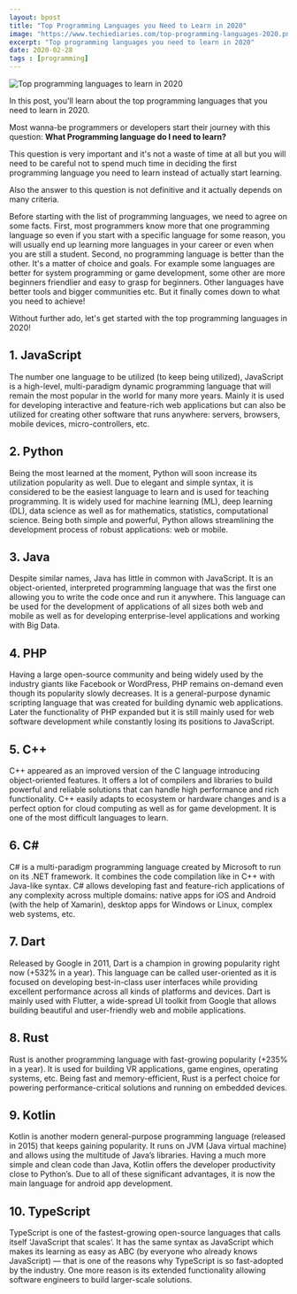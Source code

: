 ```yaml
---
layout: bpost
title: "Top Programming Languages you Need to Learn in 2020"
image: "https://www.techiediaries.com/top-programming-languages-2020.png"
excerpt: "Top programming languages you need to learn in 2020"
date: 2020-02-28
tags : [programming]
---
```


![Top programming languages to learn in 2020](https://www.techiediaries.com/top-programming-languages-2020.png)

In this post, you'll learn about the top programming languages that you need to learn in 2020.


Most wanna-be programmers or developers start their journey with this question: **What Programming language do I need to learn?**

This question is very important and it's not a waste of time at all but you will need to be careful not to spend much time in deciding the first programming language you need to learn instead of actually start learning.

Also the answer to this question is not definitive and it actually depends on many criteria.

Before starting with the list of programming languages, we need to agree on some facts. First, most programmers know more that one programming language so even if you start with a specific language for some reason, you will usually end up learning more languages in your career or even when you are still a student. Second, no programming language is better than the other. It's a matter of choice and goals. For example some languages are better for system programming or game development, some other are more beginners friendlier and easy to grasp for beginners. Other languages have better tools and bigger communities etc. But it finally comes down to what you need to achieve!

Without further ado, let's get started with the top programming languages in 2020!

## 1. JavaScript

The number one language to be utilized (to keep being utilized), JavaScript is a high-level, multi-paradigm dynamic programming language that will remain the most popular in the world for many more years. Mainly it is used for developing interactive and feature-rich web applications but can also be utilized for creating other software that runs anywhere: servers, browsers, mobile devices, micro-controllers, etc.

## 2. Python

Being the most learned at the moment, Python will soon increase its utilization popularity as well. Due to elegant and simple syntax, it is considered to be the easiest language to learn and is used for teaching programming. It is widely used for machine learning (ML), deep learning (DL), data science as well as for mathematics, statistics, computational science. Being both simple and powerful, Python allows streamlining the development process of robust applications: web or mobile.

## 3. Java

Despite similar names, Java has little in common with JavaScript. It is an object-oriented, interpreted programming language that was the first one allowing you to write the code once and run it anywhere. This language can be used for the development of applications of all sizes both web and mobile as well as for developing enterprise-level applications and working with Big Data.

## 4. PHP

Having a large open-source community and being widely used by the industry giants like Facebook or WordPress, PHP remains on-demand even though its popularity slowly decreases. It is a general-purpose dynamic scripting language that was created for building dynamic web applications. Later the functionality of PHP expanded but it is still mainly used for web software development while constantly losing its positions to JavaScript.

## 5. C++

C++ appeared as an improved version of the C language introducing object-oriented features. It offers a lot of compilers and libraries to build powerful and reliable solutions that can handle high performance and rich functionality. C++ easily adapts to ecosystem or hardware changes and is a perfect option for cloud computing as well as for game development. It is one of the most difficult languages to learn.

## 6. C#

C# is a multi-paradigm programming language created by Microsoft to run on its .NET framework. It combines the code compilation like in C++ with Java-like syntax. C# allows developing fast and feature-rich applications of any complexity across multiple domains: native apps for iOS and Android (with the help of Xamarin), desktop apps for Windows or Linux, complex web systems, etc.

## 7. Dart

Released by Google in 2011, Dart is a champion in growing popularity right now (+532% in a year). This language can be called user-oriented as it is focused on developing best-in-class user interfaces while providing excellent performance across all kinds of platforms and devices. Dart is mainly used with Flutter, a wide-spread UI toolkit from Google that allows building beautiful and user-friendly web and mobile applications.

## 8. Rust

Rust is another programming language with fast-growing popularity (+235% in a year). It is used for building VR applications, game engines, operating systems, etc. Being fast and memory-efficient, Rust is a perfect choice for powering performance-critical solutions and running on embedded devices.

## 9. Kotlin

Kotlin is another modern general-purpose programming language (released in 2015) that keeps gaining popularity. It runs on JVM (Java virtual machine) and allows using the multitude of Java’s libraries. Having a much more simple and clean code than Java, Kotlin offers the developer productivity close to Python’s. Due to all of these significant advantages, it is now the main language for android app development.

## 10. TypeScript

TypeScript is one of the fastest-growing open-source languages that calls itself ‘JavaScript that scales’. It has the same syntax as JavaScript which makes its learning as easy as ABC (by everyone who already knows JavaScript) — that is one of the reasons why TypeScript is so fast-adopted by the industry. One more reason is its extended functionality allowing software engineers to build larger-scale solutions.

